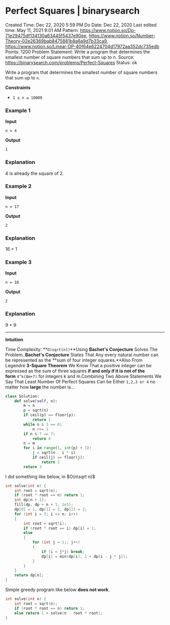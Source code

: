 # Perfect Squares | binarysearch

Created Time: Dec 22, 2020 5:59 PM
Do Date: Dec 22, 2020
Last edited time: May 11, 2021 9:01 AM
Pattern: https://www.notion.so/Dp-71e29475df134130a63445f5437e90ee, https://www.notion.so/Number-Theory-02e26369bab8475881b8a6a9d7b33ca9, https://www.notion.so/Linear-DP-40f64e6224704d17972aa352dc735edb
Points: 1200
Problem Statement: Write a program that determines the smallest number of square numbers that sum up to n.
Source: https://binarysearch.com/problems/Perfect-Squares
Status: ok

Write a program that determines the smallest number of square numbers that sum up to `n`.

**Constraints**

- `1 ≤ n ≤ 10000`

### **Example 1**

****Input****

`n = 4`

****Output****

`1`

### **Explanation**

4 is already the square of 2.

### **Example 2**

****Input****

`n = 17`

****Output****

`2`

### **Explanation**

16 + 1

### **Example 3**

****Input****

`n = 18`

****Output****

`2`

### **Explanation**

9 + 9

---

**Intuition**

Time Complexity: **`O(sqrt(n))`**Using **Bachet's Conjecture** Solves The Problem..**Bachet's Conjecture** States That Any every natural number can be represented as the **sum of four integer squares.**Also From Legendre **3-Square Theorem** We Know That a positive integer can be expressed as the sum of three squares **if and only if it is not of the form** `4^k(8m+7)` for integers k and m.Combining Two Above Statements We Say That Least Number Of Perfect Squares Can be Either `1,2,3 or 4` no matter how **large** the number is...

```python
class Solution:
    def solve(self, n):
        m = n
        p = sqrt(n)
        if ceil(p) == floor(p):
            return 1
        while n & 3 == 0:
            n >>= 2
        if n & 7 == 7:
            return 4
        n = m
        for i in range(1, int(p) + 1):
            j = sqrt(n - i * i)
            if ceil(j) == floor(j):
                return 2
        return 3
```

I did something like below, in $O(n\sqrt n)$

```cpp
int solve(int n) {
    int root = sqrt(n); 
    if (root * root == n) return 1; 
    int dp[n + 1]; 
    fill(dp, dp + n + 1, 1e5); 
    dp[0] = 1, dp[1] = 1, dp[2] = 2;
    for (int i = 3; i <= n; i++)
    {
        int root = sqrt(i); 
        if (root * root == i) dp[i] = 1; 
        else
        {
            for (int j = 1;; j++)
            {
                if (i < j*j) break;
                dp[i] = min(dp[i], 1 + dp[i - j * j]); 
            }
        }
    }
    return dp[n]; 
}
```

Simple greedy program like below **does not work**. 

```cpp
int solve(int n) {
    int root = sqrt(n); 
    if (root * root == n) return 1; 
    else return 1 + solve(n - root * root);
}
```